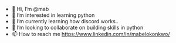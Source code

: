 - 👋 Hi, I’m @mab
- 👀 I’m interested in learning python
- 🌱 I’m currently learning how discord works..
- 💞️ I’m looking to collaborate on building skills in python
- 📫 How to reach me https://www.linkedin.com/in/mabelokonkwo/

<!---
mookonkw/mookonkw is a ✨ special ✨ repository because its `README.md` (this file) appears on your GitHub profile.
You can click the Preview link to take a look at your changes.
--->

